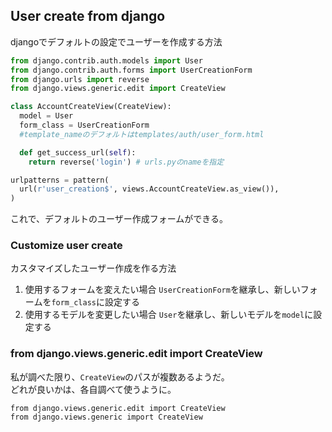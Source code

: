 ## User create from django
djangoでデフォルトの設定でユーザーを作成する方法  

```myapp/view.py
from django.contrib.auth.models import User
from django.contrib.auth.forms import UserCreationForm
from django.urls import reverse
from django.views.generic.edit import CreateView

class AccountCreateView(CreateView):
  model = User
  form_class = UserCreationForm
  #template_nameのデフォルトはtemplates/auth/user_form.html

  def get_success_url(self):
    return reverse('login') # urls.pyのnameを指定
```

```myapp/urls.py
urlpatterns = pattern(
  url(r'user_creation$', views.AccountCreateView.as_view()),
)
```

これで、デフォルトのユーザー作成フォームができる。  

### Customize user create
カスタマイズしたユーザー作成を作る方法  

1. 使用するフォームを変えたい場合
  `UserCreationForm`を継承し、新しいフォームを`form_class`に設定する  
2. 使用するモデルを変更したい場合
  `User`を継承し、新しいモデルを`model`に設定する  

### from django.views.generic.edit import CreateView
私が調べた限り、`CreateView`のパスが複数あるようだ。  
どれが良いかは、各自調べて使うように。  

    from django.views.generic.edit import CreateView
    from django.views.generic import CreateView

